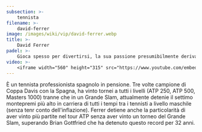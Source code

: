 ```yaml
---
subsection: >-
    tennista
filename: >-
    david-ferrer
image: /images/wiki/vip/david-ferrer.webp
title: >-
    David Ferrer
padel: >-
    Gioca spesso per divertirsi, la sua passione presumibilmente deriva dalla sua nazionalità. Ha anche affermato "Per me il padel è un hobby, uno sport dove mi diverto e questo è ciò che conta per me.Quando il mio programma lavorativo lo permette ne approfitto per giocare un po' a padel"
video: >-
    <iframe width="560" height="315" src="https://www.youtube.com/embed/LOqmX7_lZJs" title="YouTube video player" frameborder="0" allow="accelerometer; autoplay; clipboard-write; encrypted-media; gyroscope; picture-in-picture" allowfullscreen></iframe>
---
```

È un tennista professionista spagnolo in pensione. Tre volte campione di Coppa Davis con la Spagna, ha vinto tornei a tutti i livelli (ATP 250, ATP 500, Masters 1000) tranne che in un Grande Slam, attualmente detenie il settimo montepremi più alto in carriera di tutti i tempi tra i tennisti a livello maschile (senza tenr conto dell'inflazione). Ferrer detiene anche la particolarità di aver vinto più partite nel tour ATP senza aver vinto un torneo del Grande Slam, superando Brian Gottfried che ha detenuto questo record per 32 anni.